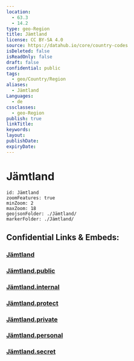 ```yaml
---
location:
  - 63.3
  - 14.2
type: geo-Region
title: Jämtland
license: CC BY-SA 4.0
source: https://datahub.io/core/country-codes
isDeleted: false
isReadOnly: false
draft: false
confidential: public
tags:
  - geo/Country/Region
aliases:
  - Jämtland
Languages:
  - de
cssclasses:
  - geo-Region
publish: true
linkTitle:
keywords:
layout:
publishDate:
expiryDate:
---
```


# Jämtland

```leaflet
id: Jämtland
zoomFeatures: true 
minZoom: 2 
maxZoom: 18
geojsonFolder: ./Jämtland/
markerFolder: ./Jämtland/
```


## Confidential Links & Embeds: 

### [Jämtland](/_Standards/Earth/Continent/Europe/Europe~North/Sweden/Provinces~Sweden/Jämtland.md) 

### [Jämtland.public](/_public/Earth/Continent/Europe/Europe~North/Sweden/Provinces~Sweden/Jämtland.public.md) 

### [Jämtland.internal](/_internal/Earth/Continent/Europe/Europe~North/Sweden/Provinces~Sweden/Jämtland.internal.md) 

### [Jämtland.protect](/_protect/Earth/Continent/Europe/Europe~North/Sweden/Provinces~Sweden/Jämtland.protect.md) 

### [Jämtland.private](/_private/Earth/Continent/Europe/Europe~North/Sweden/Provinces~Sweden/Jämtland.private.md) 

### [Jämtland.personal](/_personal/Earth/Continent/Europe/Europe~North/Sweden/Provinces~Sweden/Jämtland.personal.md) 

### [Jämtland.secret](/_secret/Earth/Continent/Europe/Europe~North/Sweden/Provinces~Sweden/Jämtland.secret.md)

